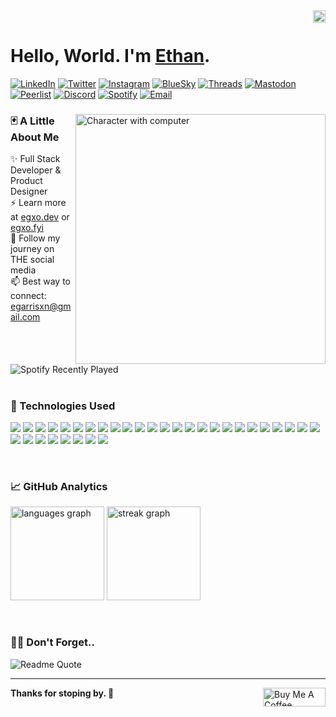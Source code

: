 <div>
 <img src="https://komarev.com/ghpvc/?username=egarrisxn&style=flat&color=blue" align="right" height="20" alt="Visit Counter"/>
</div>

<br/>

<div>
 <h1>
  Hello, World. I'm <a href="https://egxo.dev">Ethan</a>.
 </h1>
</div>
<div>
 <p>
  <a href="https://linkedin.com/in/ethan-gx" target="_blank" rel="noreferrer"><img alt="LinkedIn" src="https://img.shields.io/badge/LinkedIn-3d3d3d?style=plastic&label=in&labelColor=%230072B1"></a>
  <a href="https://x.com/eg__xo"><img alt="Twitter" src="https://img.shields.io/badge/Twitter-3d3d3d?style=plastic&logo=x&logoColor=%23000000"></a>
  <a href="https://instagram.com/eg___xo" target="_blank" rel="noreferrer"><img alt="Instagram" src="https://img.shields.io/badge/Instagram-3d3d3d?style=plastic&logo=instagram&logoColor=%23FF7F7F"></a>
  <a href="https://bsky.app/profile/egxo.bsky.social" target="_blank" rel="noreferrer"><img alt="BlueSky" src="https://img.shields.io/badge/BlueSky-3d3d3d?style=plastic&logo=bluesky&logoColor=%2387CEEB"></a>
  <a href="https:/threads.net/@eg___xo" target="_blank" rel="noreferrer"><img alt="Threads" src="https://img.shields.io/badge/Threads-3d3d3d?style=plastic&logo=threads&logoColor=%23000000"></a>
  <a href='https://mastodon.social/@eg_Xo'><img alt="Mastodon" src="https://img.shields.io/badge/Mastadon-3d3d3d?style=plastic&logo=mastodon&logoColor=%236364FF"></a>
  <a href='https://peerlist.io/eg_xo'><img alt="Peerlist" src="https://img.shields.io/badge/Peerlist-3d3d3d?style=plastic&logo=peerlist&logoColor=%2300AA45"></a>
  <a href="https://discord.com/users/eg___xo" target="_blank" rel="noreferrer"><img alt="Discord" src="https://img.shields.io/badge/Discord-3d3d3d?style=plastic&logo=discord&logoColor=%235865F2"></a>
  <a href="https://open.spotify.com/user/egarrisxn" target="_blank" rel="noreferrer"><img alt="Spotify" src="https://img.shields.io/badge/Spotify-3d3d3d?style=plastic&logo=spotify&logoColor=%231ED760"></a>
  <a href='mailto:egarrisxn@gmail.com'><img alt="Email" src="https://img.shields.io/badge/Email-3d3d3d?style=plastic&logo=gmail&logoColor=%23EA4335"></a>
 </p>
</div>

<div>
 <img align="right" alt="Character with computer" width="400" src="https://github.com/user-attachments/assets/210765c6-c601-413b-9a55-d6d60c11823c" />
 <h3 align="left">
  🃏 A Little About Me
 </h3>
 <p>
  ✨ Full Stack Developer & Product Designer<br/>
  ⚡ Learn more at <a href="https://egxo.dev">egxo.dev</a> or <a href="https://egxo.fyi">egxo.fyi</a><br/>
  👯 Follow my journey on THE social media<br/>
  📫 Best way to connect: <a href="mailto:egarrisxn@gmail.com">egarrisxn@gmail.com</a><br/>
</p>
 <img src="https://spotify-recently-played-readme.vercel.app/api?user=egarrisxn&count=1" alt="Spotify Recently Played" />
</div>

<div>
 <br/>
 <h3>
  💾 Technologies Used
 </h3>
 <p>
  <img src="https://img.shields.io/badge/HTML5-3d3d3d?style=plastic&logo=html5" />
  <img src="https://img.shields.io/badge/CSS3-3d3d3d?style=plastic&logo=css3" />
  <img src="https://img.shields.io/badge/JavaScript-3d3d3d?style=plastic&logo=javascript" />
  <img src="https://img.shields.io/badge/TypeScript-3d3d3d?style=plastic&logo=typescript" />
  <img src="https://img.shields.io/badge/React-3d3d3d?style=plastic&logo=react" />
  <img src="https://img.shields.io/badge/Next-3d3d3d?style=plastic&logo=nextdotjs" />
  <img src="https://img.shields.io/badge/Node-3d3d3d?style=plastic&logo=nodedotjs" />
  <img src="https://img.shields.io/badge/Sanity-3d3d3d?style=plastic&logo=sanity" />
  <img src="https://img.shields.io/badge/Supabase-3d3d3d?style=plastic&logo=supabase" />
  <img src="https://img.shields.io/badge/PostgreSQL-3d3d3d?style=plastic&logo=postgresql" />
  <img src="https://img.shields.io/badge/MongoDB-3d3d3d?style=plastic&logo=mongodb" />
  <img src="https://img.shields.io/badge/Git-3d3d3d?style=plastic&logo=git" />
  <img src="https://img.shields.io/badge/NPM-3d3d3d?style=plastic&logo=npm" />
  <img src="https://img.shields.io/badge/PNPM-3d3d3d?style=plastic&logo=pnpm" />
  <img src="https://img.shields.io/badge/Astro-3d3d3d?style=plastic&logo=astro" />
  <img src="https://img.shields.io/badge/Zod-3d3d3d?style=plastic&logo=zod" />
  <img src="https://img.shields.io/badge/Tailwind-3d3d3d?style=plastic&logo=tailwindcss" />
  <img src="https://img.shields.io/badge/Radix-3d3d3d?style=plastic&logo=radixui" />
  <img src="https://img.shields.io/badge/ESLint-3d3d3d?style=plastic&logo=eslint" />
  <img src="https://img.shields.io/badge/Prettier-3d3d3d?style=plastic&logo=prettier" />
  <img src="https://img.shields.io/badge/Markdown-3d3d3d?style=plastic&logo=markdown" />
  <img src="https://img.shields.io/badge/MDX-3d3d3d?style=plastic&logo=mdx" />
  <img src="https://img.shields.io/badge/Vite-3d3d3d?style=plastic&logo=vite" />
  <img src="https://img.shields.io/badge/Vercel-3d3d3d?style=plastic&logo=vercel" />
  <img src="https://img.shields.io/badge/Netlify-3d3d3d?style=plastic&logo=netlify" />
  <img src="https://img.shields.io/badge/Express-3d3d3d?style=plastic&logo=express" />
  <img src="https://img.shields.io/badge/Deno-3d3d3d?style=plastic&logo=deno" />
  <img src="https://img.shields.io/badge/MySQL-3d3d3d?style=plastic&logo=mysql" />
  <img src="https://img.shields.io/badge/GraphQL-3d3d3d?style=plastic&logo=graphql" />
  <img src="https://img.shields.io/badge/Heroku-3d3d3d?style=plastic&logo=heroku" />
  <img src="https://img.shields.io/badge/Webpack-3d3d3d?style=plastic&logo=webpack" />
  <img src="https://img.shields.io/badge/jQuery-3d3d3d?style=plastic&logo=jquery" />
  <img src="https://img.shields.io/badge/Bootstrap-3d3d3d?style=plastic&logo=bootstrap" />
 </p>
</div>

<div>
 <br/>
 <h3>
  📈 GitHub Analytics
 </h3>
 <p>
  <img src="https://github-readme-stats.vercel.app/api/top-langs?username=egarrisxn&locale=en&hide_title=false&layout=compact&card_width=320&langs_count=5&theme=dracula&hide_border=false" height="150" alt="languages graph"/>
  <img src="https://streak-stats.demolab.com?user=egarrisxn&locale=en&mode=daily&theme=dracula&hide_border=false&border_radius=5" height="150" alt="streak graph"/>
 </p>
</div>

<div>
 <br/>
 <h3>
  😶‍🌫️ Don't Forget..
 </h3>
 <p>
  <img alt="Readme Quote" src="https://quotes-github-readme.vercel.app/api?type=horizontal&theme=dark&border=true&quote=%E2%80%9CYou%20miss%20100%25%20of%20the%20shots%20you%20don%E2%80%99t%20take.%E2%80%9D%20%E2%80%93%20Wayne%20Gretzky&author=Michael%20Scott" />
 </p>
</div>

<hr/>

<div>
 <a href="https://www.buymeacoffee.com/egarrisxn"><img src="https://cdn.buymeacoffee.com/buttons/v2/default-yellow.png" align="right" height="30" width="100" alt="Buy Me A Coffee" /></a>
 <p>
  <strong>
   Thanks for stoping by. 💙
  </strong>
 </p>
</div>
